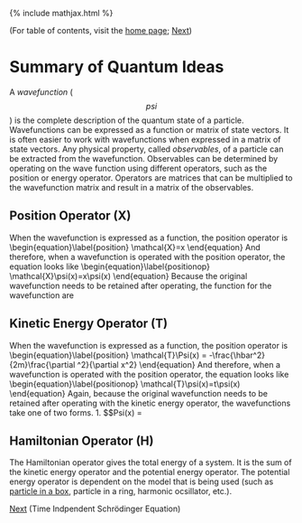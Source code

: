 {% include mathjax.html %}

(For table of contents, visit the [home page](/README.md); [Next](TISE.md))

# Summary of Quantum Ideas

A *wavefunction* ($$psi$$) is the complete description of the quantum state of a particle. Wavefunctions can be expressed as a function or matrix of state vectors. It is often easier to work with wavefunctions when expressed in a matrix of state vectors. Any physical property, called *observables*, of a particle can be extracted from the wavefunction. Observables can be determined by operating on the wave function using different operators, such as the position or energy operator. Operators are matrices that can be multiplied to the wavefunction matrix and result in a matrix of the observables.

## Position Operator (X)

When the wavefunction is expressed as a function, the position operator is 
  \begin{equation}\label{position}
    \mathcal{X}=x
\end{equation}
And therefore, when a wavefunction is operated with the position operator, the equation looks like
  \begin{equation}\label{positionop}
    \mathcal{X}\psi(x)=x\psi(x)
\end{equation}
Because the original wavefunction needs to be retained after operating, the function for the wavefunction are 

## Kinetic Energy Operator (T)

When the wavefunction is expressed as a function, the position operator is 
  \begin{equation}\label{position}
    \mathcal{T}\Psi(x) = -\frac{\hbar^2}{2m}\frac{\partial ^2}{\partial x^2}
\end{equation}
And therefore, when a wavefunction is operated with the position operator, the equation looks like
  \begin{equation}\label{positionop}
    \mathcal{T}\psi(x)=t\psi(x)
\end{equation}
Again, because the original wavefunction needs to be retained after operating with the kinetic energy operator, the wavefunctions take one of two forms.
      1. $$Psi(x) = 
      
## Hamiltonian Operator (H)

The Hamiltonian operator gives the total energy of a system. It is the sum of the kinetic energy operator and the potential energy operator. The potential energy operator is dependent on the model that is being used (such as [particle in a box](PIB.md), particle in a ring, harmonic ocsillator, etc.). 


[Next](TISE.md) (Time Indpendent Schrödinger Equation)
